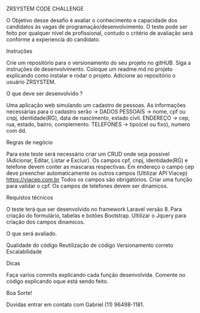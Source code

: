 ZRSYSTEM CODE CHALLENGE

O Objetivo desse desafio é avaliar o conhecimento e capacidade dos candidatos às vagas de programação/desenvolvimento.
O teste pode ser feito por qualquer nível de profissional, contudo o critério de avaliação será conforme a experiencia do candidato.


Instruções

Crie um repositório para o versionamento do seu projeto no gitHUB.
Siga a instruções de desenvolvimento.
Coloque um readme.md no projeto explicando como instalar e rodar o projeto.
Adicione ao repositório o usuário ZRSYSTEM.


O que deve ser desenvolvido ? 

Uma aplicação web simulando um cadastro de pessoas.
As informações necessárias para o cadastro serão ->
DADOS PESSOAIS -> nome, cpf ou cnpj, identidade(RG), data de nascimento, estado civil. 
ENDEREÇO -> cep, rua, estado, bairro, complemento.
TELEFONES -> tipo(cel ou fixo), numero com dd.


Regras de negócio

Para este teste será necessário criar um CRUD onde seja possivel (Adicionar, Editar, Listar e Excluir).
Os campos cpf, cnpj, identidade(RG) e telefone devem conter as mascaras respectivas.
Em endereço o campo cep deve preencher automaticamente os outros campos (Ultilizar API Viacep) https://viacep.com.br
Todos os campos são obrigatórios. 
Criar uma função para validar o cpf.
Os campos de telefones devem ser dinamicos.


Requistos técnicos

O teste terá que ser desenvolvido no framework Laravel versão 8.
Para criação do formulário, tabelas e botões Bootstrap.
Ultilizar o Jquery para criação dos campos dinamicos.
 
 
O que será avaliado.

Qualidade do código
Reutilização de código
Versionamento correto
Escalabilidade


Dicas 

Faça varios commits explicando cada função desenvolvida.
Comente no código explicando oque está sendo feito. 


Boa Sorte!

Duvidas entrar em contato com Gabriel (11) 96498-1181.

